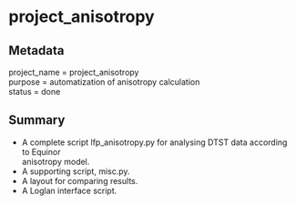 # project_anisotropy

## Metadata
project_name = project_anisotropy<br>
purpose = automatization of anisotropy calculation<br>
status = done

## Summary
- A complete script lfp_anisotropy.py for analysing DTST data according to Equinor <br>
anisotropy model.<br>
- A supporting script, misc.py.<br>
- A layout for comparing results.<br>
- A Loglan interface script.<br>

